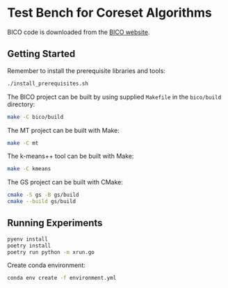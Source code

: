 # Test Bench for Coreset Algorithms

BICO code is downloaded from the [BICO website](https://ls2-www.cs.tu-dortmund.de/grav/en/bico#references).

## Getting Started

Remember to install the prerequisite libraries and tools:

```bash
./install_prerequisites.sh
```

The BICO project can be built by using supplied `Makefile` in the `bico/build` directory:

```bash
make -C bico/build
```

The MT project can be built with Make:

```bash
make -C mt
```

The k-means++ tool can be built with Make:

```bash
make -C kmeans
```

The GS project can be built with CMake:

```bash
cmake -S gs -B gs/build
cmake --build gs/build
```

## Running Experiments

```bash
pyenv install
poetry install
poetry run python -m xrun.go
```

Create conda environment:

```bash
conda env create -f environment.yml 
```
